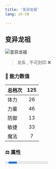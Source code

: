 ```yaml
---
title: '变异龙祖'
lang: zh-CN

---
```


<RouterBack />

## 变异龙祖

![变异龙祖](https://user-images.githubusercontent.com/78347270/123658767-fc8b7e80-d86c-11eb-835e-40b4d350c63e.gif) 

> 龙系 , 不可封印 :x:


### 💪 能力数值

| 总档次       | 125            |
| :----------- |:-------------:|
| 体力      | 26   <Stars :number="2.5" />  |
| 力量      | 46   <Stars :number="4.5" />  |
| 防御      | 13   <Stars :number="1.5" />  | 
| 敏捷      | 33  <Stars :number="3" />  | 
| 魔法      | 7  <Stars :number="1" />   | 


### ⚖️ 属性


<Progress earth :number="5" />

<Progress water :number="0" />

<Progress fire :number="0" />

<Progress wind :number="5" />

### ✨ 技能栏 <Strong>7个</Strong>

- 攻击
- 防御

### 👶 1级出现点

- 集齐四样改造道具（恶龙颅骨，恶龙巨翼，恶龙之尾，暗黑基因），1级大地翼龙，与里谢里雅堡门前左边房内找NPC进行变异, 参考任务 :scroll: [賀端午祭龙祖](/tasks/11)
- 勇者密保活动抽取，变异龙祖召唤书











